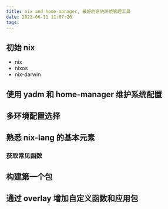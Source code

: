 ```yaml
---
title: nix and home-manager, 最好的系统环境管理工具
date: 2023-06-11 11:07:26
tags:
---
```



## 初始 nix

* nix
* nixos
* nix-darwin


## 使用 yadm 和 home-manager 维护系统配置


## 多环境配置选择

## 熟悉 nix-lang 的基本元素


### 获取常见函数


## 构建第一个包


## 通过 overlay 增加自定义函数和应用包
